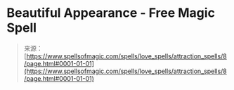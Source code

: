 <!--yml
category: 未分类
date: 2024-06-12 18:32:41
-->

# Beautiful Appearance - Free Magic Spell

> 来源：[https://www.spellsofmagic.com/spells/love_spells/attraction_spells/8/page.html#0001-01-01](https://www.spellsofmagic.com/spells/love_spells/attraction_spells/8/page.html#0001-01-01)